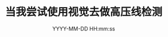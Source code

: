 ---
   title: 当我尝试使用视觉去做高压线检测
   date: YYYY-MM-DD HH:mm:ss
#    tags:
#      - 嵌入式
#      - 硬件
#      - mcu
#      - 软件
#      - 后端
#      - api
#    categories:
#      - 技术
#    cover: img/highway.jpg
---